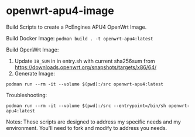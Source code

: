 # openwrt-apu4-image

Build Scripts to create a PcEngines APU4 OpenWrt Image.

Build Docker Image: `podman build . -t openwrt-apu4:latest`

Build OpenWrt Image:

1. Update `IB_SUM` in in entry.sh with current sha256sum from https://downloads.openwrt.org/snapshots/targets/x86/64/
2. Generate Image: 
```
podman run --rm -it --volume $(pwd):/src openwrt-apu4:latest
```

Troubleshooting:
```
podman run --rm -it --volume $(pwd):/src --entrypoint=/bin/sh openwrt-apu4:latest
```

Notes: These scripts are designed to address my specific needs and my environment. You'll need to fork and modify to address you needs.
